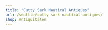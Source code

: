 ```yaml
---
title: "Cutty Sark Nautical Antiques"
url: /seattle/cutty-sark-nautical-antiques/
shop: Antiquitäten
---
```

